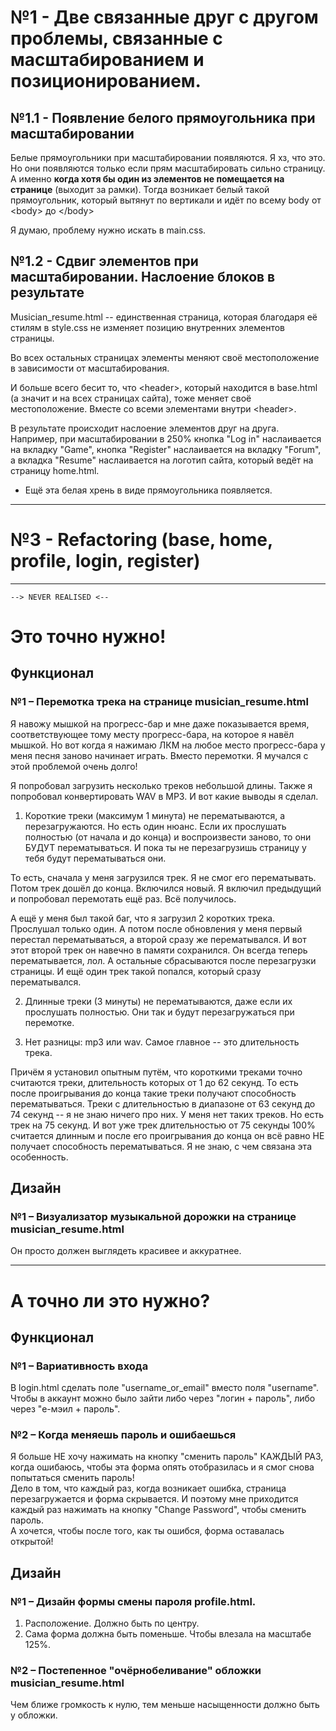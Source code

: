 # №1 - Две связанные друг с другом проблемы, связанные с масштабированием и позиционированием.

## №1.1 - Появление белого прямоугольника при масштабировании
Белые прямоугольники при масштабировании появляются. Я хз, что это. 
Но они появляются только если прям масштабировать сильно страницу. А именно **когда хотя бы один из элементов не помещается на странице** (выходит за рамки).
Тогда возникает белый такой прямоугольник, который вытянут по вертикали и идёт по всему body от \<body\> до \</body\>

Я думаю, проблему нужно искать в main.css.

## №1.2 - Сдвиг элементов при масштабировании. Наслоение блоков в результате
Musician_resume.html -- единственная страница, которая благодаря её стилям в style.css не изменяет позицию внутренних элементов страницы.

Во всех остальных страницах элементы меняют своё местоположение в зависимости от масштабирования.

И больше всего бесит то, что \<header\>, который находится в base.html (а значит и на всех страницах сайта), тоже меняет своё местоположение.
Вместе со всеми элементами внутри \<header\>.

В результате происходит наслоение элементов друг на друга. Например, при масштабировании в 250% кнопка "Log in" наслаивается на вкладку "Game", кнопка "Register" наслаивается на вкладку "Forum", а вкладка "Resume" наслаивается на логотип сайта, который ведёт на страницу home.html.
+ Ещё эта белая хрень в виде прямоугольника появляется.
- - - - - - - - - - - - - - - - -
# №3 - Refactoring (base, home, profile, login, register)

_______________________________________________
    --> NEVER REALISED <--

# Это точно нужно!

## Функционал

### №1 – Перемотка трека на странице musician_resume.html
Я навожу мышкой на прогресс-бар и мне даже показывается время, соответствующее тому месту прогресс-бара, на которое я навёл мышкой.
Но вот когда я нажимаю ЛКМ на любое место прогресс-бара у меня песня заново начинает играть. Вместо перемотки.
Я мучался с этой проблемой очень долго!

Я попробовал загрузить несколько треков небольшой длины.
Также я попробовал конвертировать WAV в MP3.
И вот какие выводы я сделал.

1. Короткие треки (максимум 1 минута) не перематываются, а перезагружаются. Но есть один нюанс. Если их прослушать полностью (от начала и до конца) и воспроизвести заново, то они БУДУТ перематываться.
И пока ты не перезагрузишь страницу у тебя будут перематываться они.

То есть, сначала у меня загрузился трек. Я не смог его перематывать. 
Потом трек дошёл до конца. Включился новый. 
Я включил предыдущий и попробовал перемотать ещё раз. Всё получилось.

А ещё у меня был такой баг, что я загрузил 2 коротких трека. Прослушал только один. А потом после обновления у меня первый перестал перематываться, а второй сразу же перематывался.
И вот этот второй трек он навечно в памяти сохранился. Он всегда теперь перематывается, лол. А остальные сбрасываются после перезагрузки страницы.
И ещё один трек такой попался, который сразу перематывался.

2. Длинные треки (3 минуты) не перематываются, даже если их прослушать полностью. Они так и будут перезагружаться при перемотке.

3. Нет разницы: mp3 или wav. Самое главное -- это длительность трека.

Причём я установил опытным путём, что короткими треками точно считаются треки, длительность которых от 1 до 62 секунд. То есть после проигрывания до конца такие треки получают способность перематываться.
Треки с длительностью в диапазоне от 63 секунд до 74 секунд -- я не знаю ничего про них. У меня нет таких треков. Но есть трек на 75 секунд.
И вот уже трек длительностью от 75 секунды 100% считается длинным и после его проигрывания до конца он всё равно НЕ получает способность перематываться.
Я не знаю, с чем связана эта особенность.

## Дизайн

### №1 – Визуализатор музыкальной дорожки на странице musician_resume.html
Он просто должен выглядеть красивее и аккуратнее.

- - - - - - - -

# А точно ли это нужно?

## Функционал

### №1 – Вариативность входа
В login.html сделать поле "username_or_email" вместо поля "username". 
<br> Чтобы в аккаунт можно было зайти либо через "логин + пароль", либо через "е-мэил + пароль".

### №2 – Когда меняешь пароль и ошибаешься
Я больше НЕ хочу нажимать на кнопку "сменить пароль" КАЖДЫЙ РАЗ, когда ошибаюсь, чтобы эта форма опять отобразилась и я смог снова попытаться сменить пароль!
<br> Дело в том, что каждый раз, когда возникает ошибка, страница перезагружается и форма скрывается. И поэтому мне приходится каждый раз нажимать на кнопку "Change Password", чтобы сменить пароль.
<br> А хочется, чтобы после того, как ты ошибся, форма оставалась открытой!

## Дизайн

### №1 – Дизайн формы смены пароля profile.html.
1. Расположение. Должно быть по центру.
2. Сама форма должна быть поменьше. Чтобы влезала на масштабе 125%.

### №2 – Постепенное "очёрнобеливание" обложки musician_resume.html
Чем ближе громкость к нулю, тем меньше насыщенности должно быть у обложки.